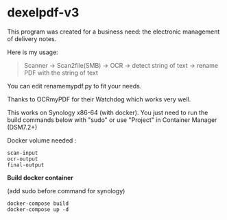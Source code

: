 # dexelpdf-v3

This program was created for a business need: the electronic management of delivery notes.

Here is my usage:

> Scanner -> Scan2file(SMB) -> OCR -> detect string of text -> rename
> PDF with the string of text

You can edit renamemypdf.py to fit your needs.

Thanks to OCRmyPDF for their Watchdog which works very well.

This works on Synology x86-64 (with docker).
You just need to run the build commands below with "sudo" or use "Project" in Container Manager (DSM7.2+)

Docker volume needed :

```
scan-input
ocr-output
final-output
```

**Build docker container**

(add sudo before command for synology)

```
docker-compose build
docker-compose up -d
```
